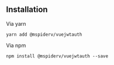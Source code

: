 ## Installation

Via yarn
```
yarn add @mspiderv/vuejwtauth
```

Via npm
```
npm install @mspiderv/vuejwtauth --save
```
